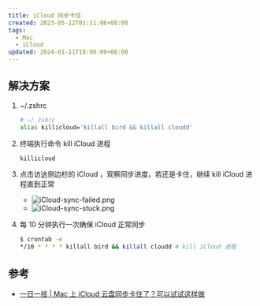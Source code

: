 ```yaml
---
title: iCloud 同步卡住
created: 2023-05-12T01:11:06+08:00
tags:
  - Mac
  - iCloud
updated: 2024-01-11T10:00:00+08:00
---
```


## 解决方案

1. ~/.zshrc

    ```bash
    # ~/.zshrc
    alias killicloud='killall bird && killall cloudd'
    ```

2. 终端执行命令 kill iCloud 进程

    ```bash
    killicloud
    ```

3. 点击访达侧边栏的 iCloud ，观察同步进度，若还是卡住，继续 kill iCloud 进程直到正常

   - ![iCloud-sync-failed.png](https://cdn.jsdelivr.net/gh/11ze/static/images/iCloud-sync-failed.png)
   - ![iCloud-sync-stuck.png](https://cdn.jsdelivr.net/gh/11ze/static/images/iCloud-sync-stuck.png)

4. 每 10 分钟执行一次确保 iCloud 正常同步

    ```bash
    $ crontab -e
    */10 * * * * killall bird && killall cloudd # kill iCloud 进程
    ```

## 参考

- [一日一技 | Mac 上 iCloud 云盘同步卡住了？可以试试这样做](https://sspai.com/post/72882)
